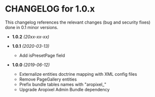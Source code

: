 CHANGELOG for 1.0.x
===================

This changelog references the relevant changes (bug and security fixes) done
in 0.1 minor versions.

* **1.0.2** _(20xx-xx-xx)_


* **1.0.1** _(2020-03-13)_
    * Add isPresetPage field

* **1.0.0** _(2019-06-12)_
    * Externalize entities doctrine mapping with XML config files
    * Remove PageGallery entities
    * Prefix bundle tables names with "aropixel_"
    * Upgrade Aropixel Admin Bundle dependency
